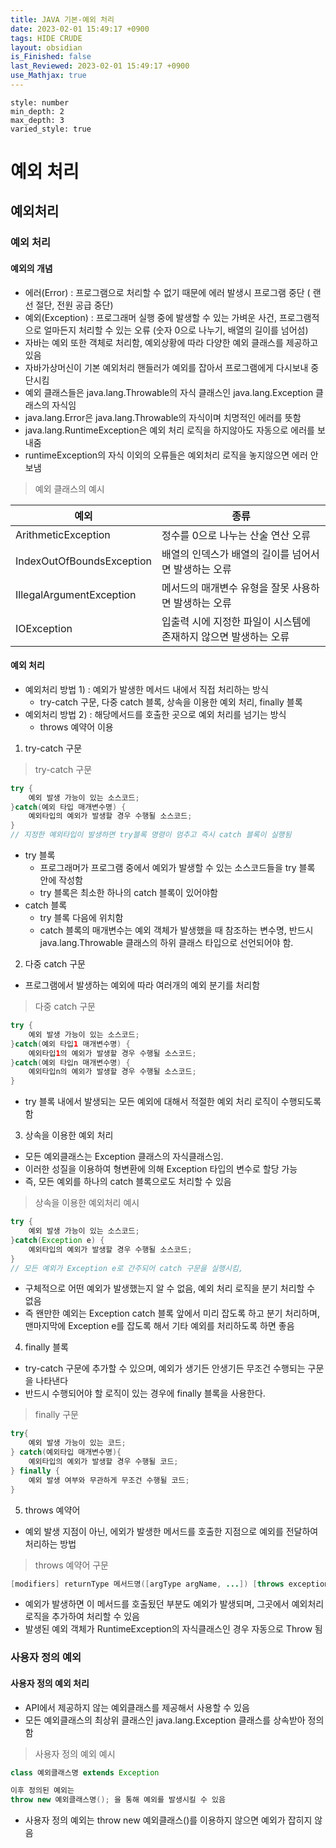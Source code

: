 ```yaml
---
title: JAVA 기본-예외 처리
date: 2023-02-01 15:49:17 +0900
tags: HIDE CRUDE 
layout: obsidian
is_Finished: false
last_Reviewed: 2023-02-01 15:49:17 +0900
use_Mathjax: true
---
```


```toc
style: number
min_depth: 2
max_depth: 3
varied_style: true
```

# 예외 처리

## 예외처리
### 예외 처리
#### 예외의 개념
- 에러(Error) : 프로그램으로 처리할 수 없기 때문에 에러 발생시 프로그램 중단 ( 랜선 절단, 전원 공급 중단)
- 예외(Exception) : 프로그래머 실행 중에 발생할 수 있는 가벼운 사건, 프로그램적으로 얼마든지 처리할 수 있는 오류 (숫자 0으로 나누기, 배열의 길이를 넘어섬)
- 자바는 예외 또한 객체로 처리함, 예외상황에 따라 다양한 예외 클래스를 제공하고 있음
- 자바가상머신이 기본 예외처리 핸들러가 예외를 잡아서 프로그램에게 다시보내 중단시킴
- 예외 클래스들은 java.lang.Throwable의 자식 클래스인 java.lang.Exception 클래스의 자식임
- java.lang.Error은 java.lang.Throwable의 자식이며 치명적인 에러를 뜻함
- java.lang.RuntimeException은 예외 처리 로직을 하지않아도 자동으로 에러를 보내줌
- runtimeException의 자식 이외의 오류들은 예외처리 로직을 놓지않으면 에러 안보냄
> 예외 클래스의 예시

| 예외                      | 종류                                                         |
| ------------------------- | ------------------------------------------------------------ |
| ArithmeticException       | 정수를 0으로 나누는 산술 연산 오류                           |
| IndexOutOfBoundsException | 배열의 인덱스가 배열의 길이를 넘어서면 발생하는 오류         |
| IllegalArgumentException  | 메서드의 매개변수 유형을 잘못 사용하면 발생하는 오류         |
| IOException               | 입출력 시에 지정한 파일이 시스템에 존재하지 않으면 발생하는 오류 |

#### 예외 처리
- 예외처리 방법 1) : 예외가 발생한 메서드 내에서 직접 처리하는 방식
	- try-catch 구문, 다중 catch 블록, 상속을 이용한 예외 처리, finally 블록
- 예외처리 방법 2) : 해당메서드를 호출한 곳으로 예외 처리를 넘기는 방식
	- throws 예약어 이용
1) try-catch 구문
> try-catch 구문
```Java
try {
	예외 발생 가능이 있는 소스코드;
}catch(예외 타입 매개변수명) {
	예외타입의 예외가 발생할 경우 수행될 소스코드;
}
// 지정한 예외타입이 발생하면 try블록 명령이 멈추고 즉시 catch 블록이 실행됨
```
* try 블록
	- 프로그래머가 프로그램 중에서 예외가 발생할 수 있는 소스코드들을 try 블록 안에 작성함
	- try 블록은 최소한 하나의 catch 블록이 있어야함
* catch 블록
	- try 블록 다음에 위치함
	- catch 블록의 매개변수는 예외 객체가 발생했을 때 참조하는 변수명, 반드시 java.lang.Throwable 클래스의 하위 클래스 타입으로 선언되어야 함.

2) 다중 catch 구문
- 프로그램에서 발생하는 예외에 따라 여러개의 예외 분기를 처리함
> 다중 catch 구문
```Java
try {
	예외 발생 가능이 있는 소스코드;
}catch(예외 타입1 매개변수명) {
	예외타입1의 예외가 발생할 경우 수행될 소스코드;
}catch(예외 타입n 매개변수명) {
	예외타입n의 예외가 발생할 경우 수행될 소스코드;
}
```
- try 블록 내에서 발생되는 모든 예외에 대해서 적절한 예외 처리 로직이 수행되도록 함

3) 상속을 이용한 예외 처리
- 모든 예외클래스는 Exception 클래스의 자식클래스임.
- 이러한 성질을 이용하여 형변환에 의해 Exception 타입의 변수로 할당 가능
- 즉, 모든 예외를 하나의 catch 블록으로도 처리할 수 있음
> 상속을 이용한 예외처리 예시
```Java
try {
	예외 발생 가능이 있는 소스코드;
}catch(Exception e) {
	예외타입의 예외가 발생할 경우 수행될 소스코드;
}
// 모든 예외가 Exception e로 간주되어 catch 구문을 실행시킴,
```
- 구체적으로 어떤 예외가 발생했는지 알 수 없음, 예외 처리 로직을 분기 처리할 수 없음
- 즉 왠만한 예외는 Exception catch 블록 앞에서 미리 잡도록 하고 분기 처리하며, 맨마지막에 Exception e를 잡도록 해서 기타 예외를 처리하도록 하면 좋음

4) finally 블록
- try-catch 구문에 추가할 수 있으며, 예외가 생기든 안생기든 무조건 수행되는 구문을 나타낸다
- 반드시 수행되어야 할 로직이 있는 경우에 finally 블록을 사용한다.
>finally 구문
```Java
try{
	예외 발생 가능이 있는 코드;
} catch(예외타입 매개변수명){
	예외타입의 예외가 발생할 경우 수행될 코드;
} finally {
	예외 발생 여부와 무관하게 무조건 수행될 코드;
}
```

5) throws 예약어
- 예외 발생 지점이 아닌, 에외가 발생한 메서드를 호출한 지점으로 예외를 전달하여 처리하는 방법
> throws 예약어 구문
```Java
[modifiers] returnType 메서드명([argType argName, ...]) [throws exceptionName1, exceptionName2, .....]//throws 예약어와 현재 발생한 예외 객체의 클래스 이름을 나열함
```
- 예외가 발생하면 이 메서드를 호출됬던 부분도 예외가 발생되며, 그곳에서 예외처리 로직을 추가하여 처리할 수 있음
- 발생된 예외 객체가 RuntimeException의 자식클래스인 경우 자동으로 Throw 됨
### 사용자 정의 예외
#### 사용자 정의 예외 처리
- API에서 제공하지 않는 예외클래스를 제공해서 사용할 수 있음
- 모든 예외클래스의 최상위 클래스인 java.lang.Exception 클래스를 상속받아 정의함
> 사용자 정의 예외 예시
```Java
class 예외클래스명 extends Exception

이후 정의된 예외는
throw new 예외클래스명(); 을 통해 예외를 발생시킬 수 있음
```
- 사용자 정의 예외는 throw new 예외클래스()를 이용하지 않으면 예외가 잡히지 않음